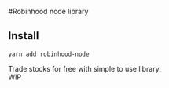 #Robinhood node library

## Install
```
yarn add robinhood-node
```

Trade stocks for free with simple to use library.  
WIP

